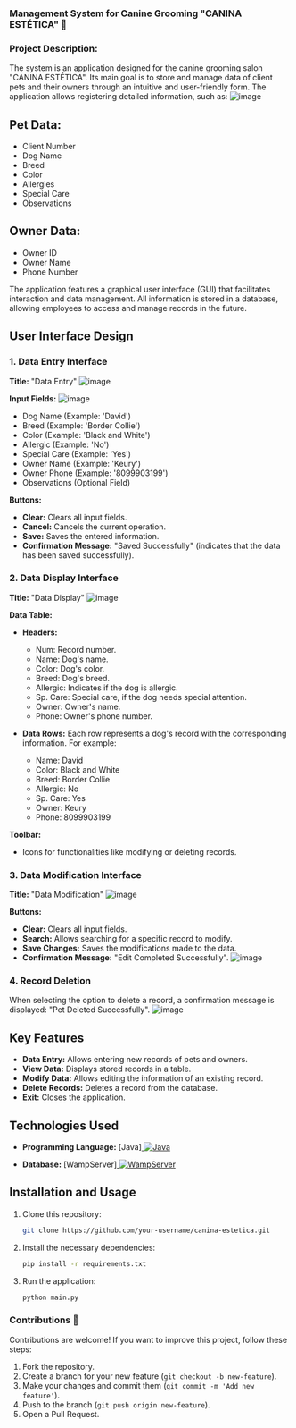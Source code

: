 ### Management System for Canine Grooming "CANINA ESTÉTICA" 🐩
### Project Description:
The system is an application designed for the canine grooming salon "CANINA ESTÉTICA". Its main goal is to store and manage data of client pets and their owners through an intuitive and user-friendly form. The application allows registering detailed information, such as:
![image](https://github.com/user-attachments/assets/5777a219-3df5-4aa3-aeea-a7932f8fd089)

## Pet Data:

- Client Number
- Dog Name
- Breed
- Color
- Allergies
- Special Care
- Observations

## Owner Data:

- Owner ID
- Owner Name
- Phone Number

The application features a graphical user interface (GUI) that facilitates interaction and data management. All information is stored in a database, allowing employees to access and manage records in the future.

## User Interface Design
### 1. Data Entry Interface
**Title:** "Data Entry"
![image](https://github.com/user-attachments/assets/7fe3e59d-72c3-4d2d-824d-12ffef678e87)

**Input Fields:**
![image](https://github.com/user-attachments/assets/f0d38d48-d2a8-4fc0-840e-40ba292aee4c)

- Dog Name (Example: 'David')
- Breed (Example: 'Border Collie')
- Color (Example: 'Black and White')
- Allergic (Example: 'No')
- Special Care (Example: 'Yes')
- Owner Name (Example: 'Keury')
- Owner Phone (Example: '8099903199')
- Observations (Optional Field)

**Buttons:**

- **Clear:** Clears all input fields.
- **Cancel:** Cancels the current operation.
- **Save:** Saves the entered information.
- **Confirmation Message:** "Saved Successfully" (indicates that the data has been saved successfully).

### 2. Data Display Interface
**Title:** "Data Display"
![image](https://github.com/user-attachments/assets/6f01f75c-c87a-4fd2-8bc5-f8cde6f29852)

**Data Table:**

- **Headers:**
  - Num: Record number.
  - Name: Dog's name.
  - Color: Dog's color.
  - Breed: Dog's breed.
  - Allergic: Indicates if the dog is allergic.
  - Sp. Care: Special care, if the dog needs special attention.
  - Owner: Owner's name.
  - Phone: Owner's phone number.

- **Data Rows:** Each row represents a dog's record with the corresponding information. For example:
  - Name: David
  - Color: Black and White
  - Breed: Border Collie
  - Allergic: No
  - Sp. Care: Yes
  - Owner: Keury
  - Phone: 8099903199

**Toolbar:**

- Icons for functionalities like modifying or deleting records.

### 3. Data Modification Interface
**Title:** "Data Modification"
![image](https://github.com/user-attachments/assets/4ba9b552-36f2-47b6-8148-1af7fb97d14b)

**Buttons:**

- **Clear:** Clears all input fields.
- **Search:** Allows searching for a specific record to modify.
- **Save Changes:** Saves the modifications made to the data.
- **Confirmation Message:** "Edit Completed Successfully".
![image](https://github.com/user-attachments/assets/5c150196-e8fd-4df2-bcb3-1544b4cd58ea)

### 4. Record Deletion
When selecting the option to delete a record, a confirmation message is displayed: "Pet Deleted Successfully".
![image](https://github.com/user-attachments/assets/b3f805ab-5a5b-4767-bdad-39e43e8c674c)

## Key Features
- **Data Entry:** Allows entering new records of pets and owners.
- **View Data:** Displays stored records in a table.
- **Modify Data:** Allows editing the information of an existing record.
- **Delete Records:** Deletes a record from the database.
- **Exit:** Closes the application.

## Technologies Used

- **Programming Language:** [Java]<a href="https://www.java.com/en/">
    <img alt="Java" src="https://img.shields.io/badge/Java-ED8B00?style=for-the-badge&logo=java&logoColor=white"/>
  </a>

- **Database:** [WampServer]<a href="https://www.wampserver.com/en/" target="_blank">
    <img src="https://img.shields.io/badge/WampServer-FF8800.svg?style=for-the-badge&logo=windows&logoColor=white" 
      alt="WampServer"/> 
</a>

## Installation and Usage

1. Clone this repository:
   ```bash
   git clone https://github.com/your-username/canina-estetica.git
   ```

2. Install the necessary dependencies:
   ```bash
   pip install -r requirements.txt
   ```

3. Run the application:
   ```bash
   python main.py
   ```

### Contributions 🤝

Contributions are welcome! If you want to improve this project, follow these steps:

1. Fork the repository.
2. Create a branch for your new feature (`git checkout -b new-feature`).
3. Make your changes and commit them (`git commit -m 'Add new feature'`).
4. Push to the branch (`git push origin new-feature`).
5. Open a Pull Request.
